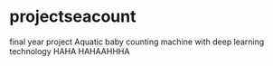 # projectseacount
final year project 
Aquatic baby counting machine with deep learning technology
HAHA
HAHAAHHHA